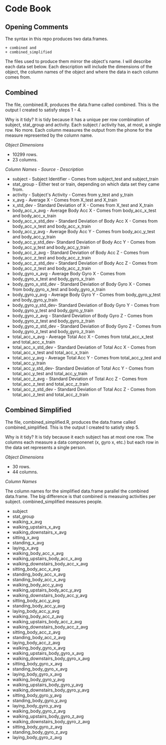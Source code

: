 # Code Book

## Opening Comments

The syntax in this repo produces two data.frames.

    + combined and
    + combined_simplified

The files used to produce them mirror the object's name. I will
describe each data set below. Each description will include the
dimensions of the object, the column names of the object and where the
data in each column comes from.

## Combined

The file, combined.R, produces the data.frame called combined. This is
the output I created to satisfy steps 1 - 4.

Why is it tidy? It is tidy because it has a unique per row combination
of subject, stat_group and activity. Each subject / activity has, at
most, a single row. No more. Each column measures the output from the
phone for the measure represented by the column name.

_Object Dimensions_

   + 10299 rows.
   + 23 columns.

_Column Names - Source - Description_

- subject - Subject Identifier - Comes from subject\_test and subject\_train
- stat\_group - Either test or train, depending on which data set they came from.
- activity - Subject's Activity - Comes from y\_test and y\_train
- x\_avg - Average X - Comes from X\_test and X\_train
- x\_std\_dev - Standard Deviation of X - Comes from X\_test and X\_train
- body\_acc\_x\_avg - Average Body Acc X - Comes from body\_acc\_x\_test
and body\_acc\_x\_train
- body\_acc\_x\_std\_dev - Standard Deviation of Body Acc X - Comes from body\_acc\_x\_test
and body\_acc\_x\_train
- body\_acc\_y\_avg - Average Body Acc Y - Comes from body\_acc\_y\_test
and body\_acc\_y\_train
- body\_acc\_y\_std\_dev- Standard Deviation of Body Acc Y - Comes from body\_acc\_y\_test
and body\_acc\_y\_train
- body\_acc\_z\_avg - Standard Deviation of Body Acc Z - Comes from body\_acc\_z\_test
and body\_acc\_z\_train
- body\_acc\_z\_std\_dev - Standard Deviation of Body Acc Z - Comes from body\_acc\_z\_test
and body\_acc\_z\_train
- body\_gyro\_x\_avg - Average Body Gyro X - Comes from body\_gyro\_x\_test
and body\_gyro\_x\_train
- body\_gyro\_x\_std\_dev - Standard Deviation of Body Gyro X - Comes from body\_gyro\_x\_test
and body\_gyro\_x\_train
- body\_gyro\_y\_avg - Average Body Gyro Y - Comes from body\_gyro\_y\_test
and body\_gyro\_y\_train
- body\_gyro\_y\_std\_dev- Standard Deviation of Body Gyro Y - Comes from body\_gyro\_y\_test
and body\_gyro\_y\_train
- body\_gyro\_z\_avg - Standard Deviation of Body Gyro Z - Comes from body\_gyro\_z\_test
and body\_gyro\_z\_train
- body\_gyro\_z\_std\_dev - Standard Deviation of Body Gyro Z - Comes from body\_gyro\_z\_test
and body\_gyro\_z\_train
- total\_acc\_x\_avg - Average Total Acc X - Comes from total\_acc\_x\_test
and total\_acc\_x\_train
- total\_acc\_x\_std\_dev - Standard Deviation of Total Acc X - Comes from total\_acc\_x\_test
and total\_acc\_x\_train
- total\_acc\_y\_avg - Average Total Acc Y - Comes from total\_acc\_y\_test
and total\_acc\_y\_train
- total\_acc\_y\_std\_dev- Standard Deviation of Total Acc Y - Comes from total\_acc\_y\_test
and total\_acc\_y\_train
- total\_acc\_z\_avg - Standard Deviation of Total Acc Z - Comes from total\_acc\_z\_test
and total\_acc\_z\_train
- total\_acc\_z\_std\_dev - Standard Deviation of Total Acc Z - Comes from total\_acc\_z\_test
and total\_acc\_z\_train

## Combined Simplified

The file, combined_simplified.R, produces the data.frame called
combined_simplified. This is the output I created to satisfy step 5.


Why is it tidy? It is tidy because it each subject has at most one
row. The columns each measure a data componenet (x, gyro x, etc.) but
each row in the data set represents a single person.

_Object Dimensions_

   + 30 rows.
   + 44 columns.

_Column Names_

The column names for the simplified data.frame parallel the combined
data.frame. The big difference is that combined is measuing activities
per subject. combined_simplified measures people.

- subject
- stat\_group
- walking\_x\_avg
- walking\_upstairs\_x\_avg
- walking\_downstairs\_x\_avg
- sitting\_x\_avg
- standing\_x\_avg
- laying\_x\_avg
- walking\_body\_acc\_x\_avg
- walking\_upstairs\_body\_acc\_x\_avg
- walking\_downstairs\_body\_acc\_x\_avg
- sitting\_body\_acc\_x\_avg
- standing\_body\_acc\_x\_avg
- standing\_body\_acc\_x\_avg
- walking\_body\_acc\_y\_avg
- walking\_upstairs\_body\_acc\_y\_avg
- walking\_downstairs\_body\_acc\_y\_avg
- sitting\_body\_acc\_y\_avg
- standing\_body\_acc\_y\_avg
- laying\_body\_acc\_y\_avg
- walking\_body\_acc\_z\_avg
- walking\_upstairs\_body\_acc\_z\_avg
- walking\_downstairs\_body\_acc\_z\_avg
- sitting\_body\_acc\_z\_avg
- standing\_body\_acc\_z\_avg
- laying\_body\_acc\_z\_avg
- walking\_body\_gyro\_x\_avg
- walking\_upstairs\_body\_gyro\_x\_avg
- walking\_downstairs\_body\_gyro\_x\_avg
- sitting\_body\_gyro\_x\_avg
- standing\_body\_gyro\_x\_avg
- laying\_body\_gyro\_x\_avg
- walking\_body\_gyro\_y\_avg
- walking\_upstairs\_body\_gyro\_y\_avg
- walking\_downstairs\_body\_gyro\_y\_avg
- sitting\_body\_gyro\_y\_avg
- standing\_body\_gyro\_y\_avg
- laying\_body\_gyro\_y\_avg
- walking\_body\_gyro\_z\_avg
- walking\_upstairs\_body\_gyro\_z\_avg
- walking\_downstairs\_body\_gyro\_z\_avg
- sitting\_body\_gyro\_z\_avg
- standing\_body\_gyro\_z\_avg
- laying\_body\_gyro\_z\_avg            
